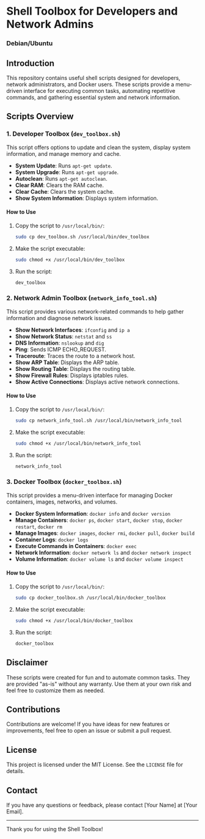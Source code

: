 # Shell Toolbox for Developers and Network Admins

### Debian/Ubuntu

## Introduction

This repository contains useful shell scripts designed for developers, network administrators, and Docker users. These scripts provide a menu-driven interface for executing common tasks, automating repetitive commands, and gathering essential system and network information.

## Scripts Overview

### 1. Developer Toolbox (`dev_toolbox.sh`)

This script offers options to update and clean the system, display system information, and manage memory and cache.

- **System Update**: Runs `apt-get update`.
- **System Upgrade**: Runs `apt-get upgrade`.
- **Autoclean**: Runs `apt-get autoclean`.
- **Clear RAM**: Clears the RAM cache.
- **Clear Cache**: Clears the system cache.
- **Show System Information**: Displays system information.

#### How to Use
1. Copy the script to `/usr/local/bin/`:
    ```bash
    sudo cp dev_toolbox.sh /usr/local/bin/dev_toolbox
    ```
2. Make the script executable:
    ```bash
    sudo chmod +x /usr/local/bin/dev_toolbox
    ```
3. Run the script:
    ```bash
    dev_toolbox
    ```

### 2. Network Admin Toolbox (`network_info_tool.sh`)

This script provides various network-related commands to help gather information and diagnose network issues.

- **Show Network Interfaces**: `ifconfig` and `ip a`
- **Show Network Status**: `netstat` and `ss`
- **DNS Information**: `nslookup` and `dig`
- **Ping**: Sends ICMP ECHO_REQUEST.
- **Traceroute**: Traces the route to a network host.
- **Show ARP Table**: Displays the ARP table.
- **Show Routing Table**: Displays the routing table.
- **Show Firewall Rules**: Displays iptables rules.
- **Show Active Connections**: Displays active network connections.

#### How to Use
1. Copy the script to `/usr/local/bin/`:
    ```bash
    sudo cp network_info_tool.sh /usr/local/bin/network_info_tool
    ```
2. Make the script executable:
    ```bash
    sudo chmod +x /usr/local/bin/network_info_tool
    ```
3. Run the script:
    ```bash
    network_info_tool
    ```

### 3. Docker Toolbox (`docker_toolbox.sh`)

This script provides a menu-driven interface for managing Docker containers, images, networks, and volumes.

- **Docker System Information**: `docker info` and `docker version`
- **Manage Containers**: `docker ps`, `docker start`, `docker stop`, `docker restart`, `docker rm`
- **Manage Images**: `docker images`, `docker rmi`, `docker pull`, `docker build`
- **Container Logs**: `docker logs`
- **Execute Commands in Containers**: `docker exec`
- **Network Information**: `docker network ls` and `docker network inspect`
- **Volume Information**: `docker volume ls` and `docker volume inspect`

#### How to Use
1. Copy the script to `/usr/local/bin/`:
    ```bash
    sudo cp docker_toolbox.sh /usr/local/bin/docker_toolbox
    ```
2. Make the script executable:
    ```bash
    sudo chmod +x /usr/local/bin/docker_toolbox
    ```
3. Run the script:
    ```bash
    docker_toolbox
    ```

## Disclaimer

These scripts were created for fun and to automate common tasks. They are provided "as-is" without any warranty. Use them at your own risk and feel free to customize them as needed.

## Contributions

Contributions are welcome! If you have ideas for new features or improvements, feel free to open an issue or submit a pull request.

## License

This project is licensed under the MIT License. See the `LICENSE` file for details.

## Contact

If you have any questions or feedback, please contact [Your Name] at [Your Email].

---

Thank you for using the Shell Toolbox!
